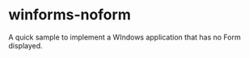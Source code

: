 winforms-noform
===============

A quick sample to implement a WIndows application that has no Form displayed.